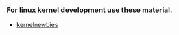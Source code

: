 ### For linux kernel development use these material.

- [kernelnewbies](https://kernelnewbies.org)


